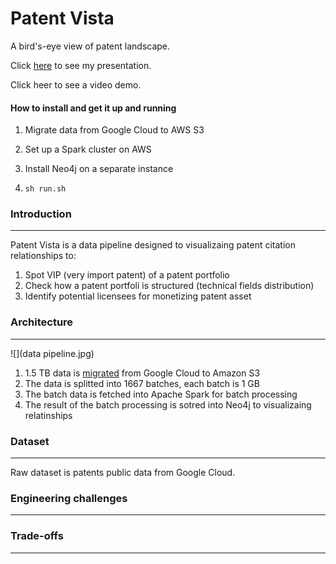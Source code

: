 # Patent Vista

A bird's-eye view of patent landscape.

Click [here](https://docs.google.com/presentation/d/1GYmk3EMiETBooWJDNu6uFWAWcya_pcZEPCu1biHSnyw/edit#slide=id.gc6f73a04f_0_0) to see my presentation.

Click heer to see a video demo.

#### How to install and get it up and running

1. Migrate data from Google Cloud to AWS S3

2. Set up a Spark cluster on AWS

3. Install Neo4j on a separate instance

4. ```
   sh run.sh
   ```

### Introduction

---

Patent Vista is a data pipeline designed to visualizaing patent citation relationships to:

1. Spot VIP (very import patent) of a patent portfolio
2. Check how a patent portfoli is structured (technical fields distribution)
3. Identify potential licensees for monetizing patent asset

### Architecture

---

![](data pipeline.jpg)

1. 1.5 TB data is [migrated](/birdview-patent-landscape/ingestion/README.md) from Google Cloud to Amazon S3
2. The data is splitted into 1667 batches, each batch is 1 GB
3. The batch data is fetched into Apache Spark for batch processing
4. The result of the batch processing is sotred into Neo4j to visualizaing relatinships

### Dataset

---

Raw dataset is patents public data from Google Cloud.

### Engineering challenges

---



### Trade-offs

---

